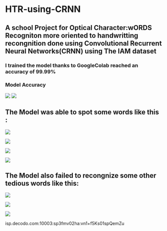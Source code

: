 # HTR-using-CRNN
## A school Project for Optical Character:wORDS Recogniton more oriented to handwritting recongnition done using Convolutional Recurrent Neural Networks(CRNN) using The IAM dataset
### I trained the model thanks to GoogleColab reached an accuracy of 99.99% 
### Model Accuracy
![](https://github.com/vulture990/OCR-using-CRNN/blob/main/accuracy.jpeg)
![](https://github.com/vulture990/OCR-using-CRNN/blob/main/plotgraph.png)
## The Model was able to spot some words like this :
![](https://github.com/vulture990/OCR-using-CRNN/blob/main/bound.png)

![](https://github.com/vulture990/OCR-using-CRNN/blob/main/demonstrations.png)

![](https://github.com/vulture990/OCR-using-CRNN/blob/main/want.png)

![](https://github.com/vulture990/OCR-using-CRNN/blob/main/discus.png)
## The Model also failed to recongnize some other tedious words like this:


![](https://github.com/vulture990/OCR-using-CRNN/blob/main/boycotting.png)

![](https://github.com/vulture990/OCR-using-CRNN/blob/main/nkmbula.png)

![](https://github.com/vulture990/OCR-using-CRNN/blob/main/Roy.png)


isp.decodo.com:10003:sp3fmv02ha:vn1+f5Ks01spQemZu

